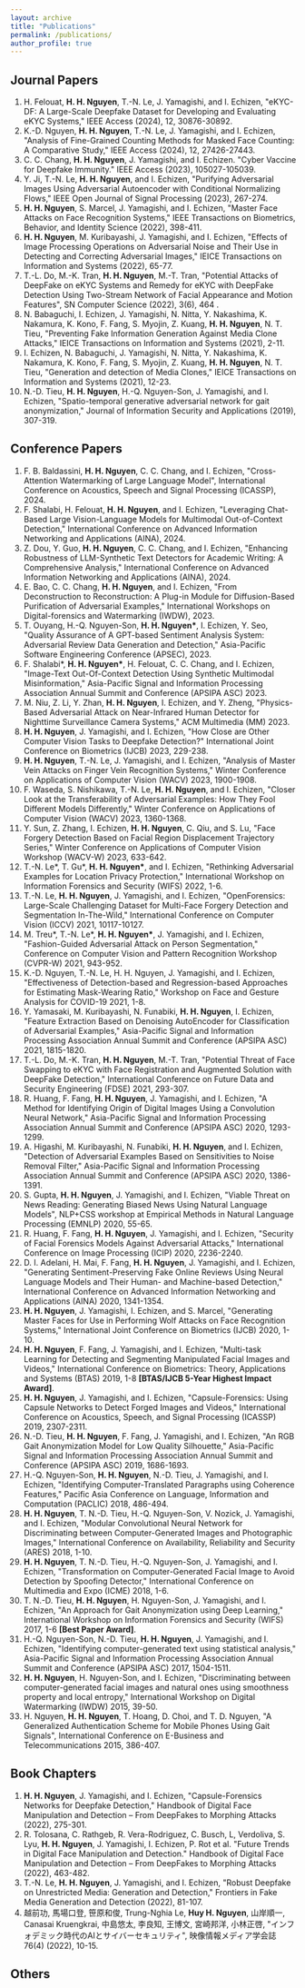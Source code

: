 ```yaml
---
layout: archive
title: "Publications"
permalink: /publications/
author_profile: true
---
```


## Journal Papers
1. H. Felouat, **H. H. Nguyen**, T.-N. Le, J. Yamagishi, and I. Echizen, "eKYC-DF: A Large-Scale Deepfake Dataset for Developing and Evaluating eKYC Systems," IEEE Access (2024), 12, 30876-30892.
1. K.-D. Nguyen, **H. H. Nguyen**, T.-N. Le, J. Yamagishi, and I. Echizen, "Analysis of Fine-Grained Counting Methods for Masked Face Counting: A Comparative Study," IEEE Access (2024), 12, 27426-27443.
1. C. C. Chang, **H. H. Nguyen**, J. Yamagishi, and I. Echizen. "Cyber Vaccine for Deepfake Immunity." IEEE Access (2023), 105027-105039.
1. Y. Ji, T.-N. Le, **H. H. Nguyen**, and I. Echizen, "Purifying Adversarial Images Using Adversarial Autoencoder with Conditional Normalizing Flows,"
IEEE Open Journal of Signal Processing (2023), 267-274.
1. **H. H. Nguyen**, S. Marcel, J. Yamagishi, and I. Echizen, "Master Face Attacks on Face Recognition Systems," IEEE Transactions on Biometrics, Behavior, and Identity Science (2022), 398-411.
1. **H. H. Nguyen**, M. Kuribayashi, J. Yamagishi, and I. Echizen, "Effects of Image Processing Operations on Adversarial Noise and Their Use in Detecting and Correcting Adversarial Images," IEICE Transactions on Information and Systems (2022), 65-77.
1. T.-L. Do, M.-K. Tran, **H. H. Nguyen**, M.-T. Tran, "Potential Attacks of DeepFake on eKYC Systems and Remedy for eKYC with DeepFake Detection Using Two-Stream Network of Facial Appearance and Motion Features", SN Computer Science (2022), 3(6), 464 .
1. N. Babaguchi, I. Echizen, J. Yamagishi, N. Nitta, Y. Nakashima, K. Nakamura, K. Kono, F. Fang, S. Myojin, Z. Kuang, **H. H. Nguyen**, N. T. Tieu, "Preventing Fake Information Generation Against Media Clone Attacks," IEICE Transactions on Information and Systems (2021), 2-11.
1. I. Echizen, N. Babaguchi, J. Yamagishi, N. Nitta, Y. Nakashima, K. Nakamura, K. Kono, F. Fang, S. Myojin, Z. Kuang, **H. H. Nguyen**, N. T. Tieu, "Generation and detection of Media Clones," IEICE Transactions on Information and Systems (2021), 12-23.
1. N.-D. Tieu, **H. H. Nguyen**, H.-Q. Nguyen-Son, J. Yamagishi, and I. Echizen, "Spatio-temporal generative adversarial network for gait anonymization," Journal of Information Security and Applications (2019), 307-319.


## Conference Papers
1. F. B. Baldassini, **H. H. Nguyen**, C. C. Chang, and I. Echizen, "Cross-Attention Watermarking of Large Language Model", International Conference on Acoustics, Speech and Signal Processing (ICASSP), 2024.
1. F. Shalabi, H. Felouat, **H. H. Nguyen**, and I. Echizen, "Leveraging Chat-Based Large Vision-Language Models for Multimodal Out-of-Context Detection," International Conference on Advanced Information Networking and Applications (AINA), 2024.
1. Z. Dou, Y. Guo, **H. H. Nguyen**, C. C. Chang, and I. Echizen, "Enhancing Robustness of LLM-Synthetic Text Detectors for Academic Writing: A Comprehensive Analysis," International Conference on Advanced Information Networking and Applications (AINA), 2024.
1. E. Bao, C. C. Chang, **H. H. Nguyen**, and I. Echizen, "From Deconstruction to Reconstruction: A Plug-in Module for Diffusion-Based Purification of Adversarial Examples," International Workshops on Digital-forensics and Watermarking (IWDW), 2023.
1. T. Ouyang, H.-Q. Nguyen-Son, **H. H. Nguyen\***, I. Echizen, Y. Seo, "Quality Assurance of A GPT-based Sentiment Analysis System: Adversarial Review Data Generation and Detection," Asia-Pacific Software Engineering Conference (APSEC), 2023.
1. F. Shalabi\*, **H. H. Nguyen\***, H. Felouat, C. C. Chang, and I. Echizen, "Image-Text Out-Of-Context Detection Using Synthetic Multimodal Misinformation," Asia-Pacific Signal and Information Processing Association Annual Summit and Conference (APSIPA ASC) 2023.
1. M. Niu, Z. Li, Y. Zhan, **H. H. Nguyen**, I. Echizen, and Y. Zheng, "Physics-Based Adversarial Attack on Near-Infrared Human Detector for Nighttime Surveillance Camera Systems," ACM Multimedia (MM) 2023.
1. **H. H. Nguyen**, J. Yamagishi, and I. Echizen, "How Close are Other Computer Vision Tasks to Deepfake Detection?" International Joint Conference on Biometrics (IJCB) 2023, 229-238.
1. **H. H. Nguyen**, T.-N. Le, J. Yamagishi, and I. Echizen, "Analysis of Master Vein Attacks on Finger Vein Recognition Systems," Winter Conference on Applications of Computer Vision (WACV) 2023, 1900-1908.
1. F. Waseda, S. Nishikawa, T.-N. Le, **H. H. Nguyen**, and I. Echizen, "Closer Look at the Transferability of Adversarial Examples: How They Fool Different Models Differently," Winter Conference on Applications of Computer Vision (WACV) 2023, 1360-1368.
1. Y. Sun, Z. Zhang, I. Echizen, **H. H. Nguyen**, C. Qiu, and S. Lu, "Face Forgery Detection Based on Facial Region Displacement Trajectory Series,"  Winter Conference on Applications of Computer Vision Workshop (WACV-W) 2023, 633-642.
1. T.-N. Le\*, T. Gu\*, **H. H. Nguyen\***, and I. Echizen, "Rethinking Adversarial Examples for Location Privacy Protection," International Workshop on Information Forensics and Security (WIFS) 2022, 1-6.
1. T.-N. Le, **H. H. Nguyen**, J. Yamagishi, and I. Echizen, "OpenForensics: Large-Scale Challenging Dataset for Multi-Face Forgery Detection and Segmentation In-The-Wild," International Conference on Computer Vision (ICCV) 2021, 10117-10127.
1. M. Treu\*, T.-N. Le\*, **H. H. Nguyen\***, J. Yamagishi, and I. Echizen, "Fashion-Guided Adversarial Attack on Person Segmentation," Conference on Computer Vision and Pattern Recognition Workshop (CVPR-W) 2021, 943-952.
1. K.-D. Nguyen, T.-N. Le, H. H. Nguyen, J. Yamagishi, and I. Echizen, "Effectiveness of Detection-based and Regression-based Approaches for Estimating Mask-Wearing Ratio," Workshop on Face and Gesture Analysis for COVID-19 2021, 1-8.
1. Y. Yamasaki, M. Kuribayashi, N. Funabiki, **H. H. Nguyen**, I. Echizen, "Feature Extraction Based on Denoising AutoEncoder for Classification of Adversarial Examples," Asia-Pacific Signal and Information Processing Association Annual Summit and Conference (APSIPA ASC) 2021, 1815-1820.
1. T.-L. Do, M.-K. Tran, **H. H. Nguyen**, M.-T. Tran, "Potential Threat of Face Swapping to eKYC with Face Registration and Augmented Solution with DeepFake Detection," International Conference on Future Data and Security Engineering (FDSE) 2021, 293-307.
1. R. Huang, F. Fang, **H. H. Nguyen**, J. Yamagishi, and I. Echizen, "A Method for Identifying Origin of Digital Images Using a Convolution Neural Network," Asia-Pacific Signal and Information Processing Association Annual Summit and Conference (APSIPA ASC) 2020, 1293-1299.
1. A. Higashi, M. Kuribayashi, N. Funabiki, **H. H. Nguyen**, and I. Echizen, "Detection of Adversarial Examples Based on Sensitivities to Noise Removal Filter," Asia-Pacific Signal and Information Processing Association Annual Summit and Conference (APSIPA ASC) 2020, 1386-1391.
1. S. Gupta, **H. H. Nguyen**, J. Yamagishi, and I. Echizen, "Viable Threat on News Reading: Generating Biased News Using Natural Language Models", NLP+CSS workshop at Empirical Methods in Natural Language Processing (EMNLP) 2020, 55-65.
1. R. Huang, F. Fang, **H. H. Nguyen**, J. Yamagishi, and I. Echizen, "Security of Facial Forensics Models Against Adversarial Attacks," International Conference on Image Processing (ICIP) 2020, 2236-2240.
1. D. I. Adelani, H. Mai, F. Fang, **H. H. Nguyen**, J. Yamagishi, and I. Echizen, "Generating Sentiment-Preserving Fake Online Reviews Using Neural Language Models and Their Human- and Machine-based Detection," International Conference on Advanced Information Networking and Applications (AINA) 2020, 1341-1354.
1. **H. H. Nguyen**, J. Yamagishi, I. Echizen, and S. Marcel, "Generating Master Faces for Use in Performing Wolf Attacks on Face Recognition Systems," International Joint Conference on Biometrics (IJCB) 2020, 1-10.
1. **H. H. Nguyen**, F. Fang, J. Yamagishi, and I. Echizen, "Multi-task Learning for Detecting and Segmenting Manipulated Facial Images and Videos," International Conference on Biometrics: Theory, Applications and Systems (BTAS) 2019, 1-8 **[BTAS/IJCB 5-Year Highest Impact Award]**.
1. **H. H. Nguyen**, J. Yamagishi, and I. Echizen, "Capsule-Forensics: Using Capsule Networks to Detect Forged Images and Videos," International Conference on Acoustics, Speech, and Signal Processing (ICASSP) 2019, 2307-2311.
1. N.-D. Tieu, **H. H. Nguyen**, F. Fang, J. Yamagishi, and I. Echizen, "An RGB Gait Anonymization Model for Low Quality Silhouette," Asia-Pacific Signal and Information Processing Association Annual Summit and Conference (APSIPA ASC) 2019, 1686-1693.
1. H.-Q. Nguyen-Son, **H. H. Nguyen**, N.-D. Tieu, J. Yamagishi, and I. Echizen, "Identifying Computer-Translated Paragraphs using Coherence Features," Pacific Asia Conference on Language, Information and Computation (PACLIC) 2018, 486-494.
1. **H. H. Nguyen**, T. N.-D. Tieu, H.-Q. Nguyen-Son, V. Nozick, J. Yamagishi, and I. Echizen, "Modular Convolutional Neural Network for Discriminating between Computer-Generated Images and Photographic Images," International Conference on Availability, Reliability and Security (ARES) 2018, 1-10.
1. **H. H. Nguyen**, T. N.-D. Tieu, H.-Q. Nguyen-Son, J. Yamagishi, and I. Echizen, "Transformation on Computer-Generated Facial Image to Avoid Detection by Spoofing Detector," International Conference on Multimedia and Expo (ICME) 2018, 1-6.
1. T. N.-D. Tieu, **H. H. Nguyen**, H. Nguyen-Son, J. Yamagishi, and I. Echizen, "An Approach for Gait Anonymization using Deep Learning," International Workshop on Information Forensics and Security (WIFS) 2017, 1-6 **[Best Paper Award]**.
1. H.-Q. Nguyen-Son, N.-D. Tieu, **H. H. Nguyen**, J. Yamagishi, and I. Echizen, "Identifying computer-generated text using statistical analysis," Asia-Pacific Signal and Information Processing Association Annual Summit and Conference (APSIPA ASC) 2017, 1504-1511.
1. **H. H. Nguyen**, H. Nguyen-Son, and I. Echizen, "Discriminating between computer-generated facial images and natural ones using smoothness property and local entropy," International Workshop on Digital Watermarking (IWDW) 2015, 39-50.
1. H. Nguyen, **H. H. Nguyen**, T. Hoang, D. Choi, and T. D. Nguyen, "A Generalized Authentication Scheme for Mobile Phones Using Gait Signals", International Conference on E-Business and Telecommunications 2015, 386-407.


## Book Chapters
1. **H. H. Nguyen**, J. Yamagishi, and I. Echizen, "Capsule-Forensics Networks for Deepfake Detection," Handbook of Digital Face Manipulation and Detection – From DeepFakes to Morphing Attacks (2022), 275-301.
1. R. Tolosana, C. Rathgeb, R. Vera-Rodriguez, C. Busch, L, Verdoliva, S. Lyu, **H. H. Nguyen**, J. Yamagishi, I. Echizen, P. Rot et al. "Future Trends in Digital Face Manipulation and Detection." Handbook of Digital Face Manipulation and Detection – From DeepFakes to Morphing Attacks (2022), 463-482.
1. T.-N. Le, **H. H. Nguyen**, J. Yamagishi, and I. Echizen, "Robust Deepfake on Unrestricted Media: Generation and Detection," Frontiers in Fake Media Generation and Detection (2022), 81-107.
1. 越前功, 馬場口登, 笹原和俊, Trung-Nghia Le, **Huy H. Nguyen**, 山岸順一, Canasai Kruengkrai, 中島悠太, 李良知, 王博文, 宮崎邦洋, 小林正啓, "インフォデミック時代のAIとサイバーセキュリティ", 映像情報メディア学会誌76(4) (2022), 10-15.

## Others
